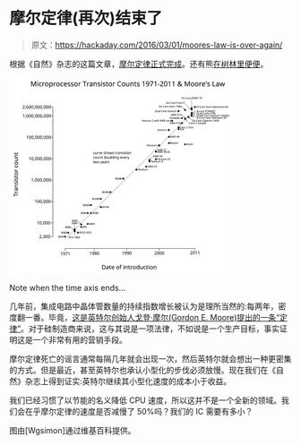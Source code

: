 # 摩尔定律(再次)结束了

> 原文：<https://hackaday.com/2016/03/01/moores-law-is-over-again/>

根据《自然》杂志的这篇文章，[摩尔定律正式完成](http://www.nature.com/news/the-chips-are-down-for-moore-s-law-1.19338)。还有熊[在树林里便便](http://hackaday.com/2015/09/09/exponential-growth-in-linear-time-the-end-of-moores-law/)。

[![Note when the time axis ends...](img/f15be762a09af4cb2507bbacddabed2e.png)](https://hackaday.com/wp-content/uploads/2016/02/transistor_count_and_moores_law_-_2011.png)

Note when the time axis ends…

几年前，集成电路中晶体管数量的持续指数增长被认为是理所当然的:每两年，密度翻一番。毕竟，[这是英特尔创始人戈登·摩尔(Gordon E. Moore)提出的一条“定律”](http://www.intel.com/content/www/us/en/silicon-innovations/moores-law-technology.html)。对于硅制造商来说，这与其说是一项法律，不如说是一个生产目标，事实证明这是一个非常有用的营销手段。

摩尔定律死亡的谣言通常每隔几年就会出现一次，然后英特尔就会想出一种更密集的方式。但是最近，甚至英特尔也承认小型化的步伐必须放慢。现在我们在《自然》杂志上得到证实:英特尔继续其小型化速度的成本小于收益。

我们已经习惯了以节能的名义降低 CPU 速度，所以这并不是一个全新的领域。我们会在乎摩尔定律的速度是否减慢了 50%吗？我们的 IC 需要有多小？

图由[Wgsimon]通过维基百科提供。